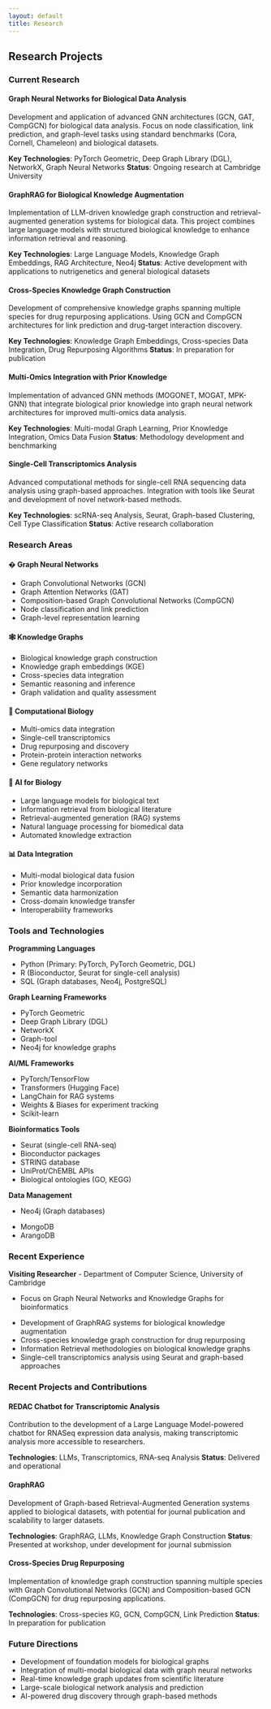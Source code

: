 ```yaml
---
layout: default
title: Research
---
```


## Research Projects

### Current Research

#### Graph Neural Networks for Biological Data Analysis
Development and application of advanced GNN architectures (GCN, GAT, CompGCN) for biological data analysis. Focus on node classification, link prediction, and graph-level tasks using standard benchmarks (Cora, Cornell, Chameleon) and biological datasets.

**Key Technologies**: PyTorch Geometric, Deep Graph Library (DGL), NetworkX, Graph Neural Networks
**Status**: Ongoing research at Cambridge University

#### GraphRAG for Biological Knowledge Augmentation
Implementation of LLM-driven knowledge graph construction and retrieval-augmented generation systems for biological data. This project combines large language models with structured biological knowledge to enhance information retrieval and reasoning.

**Key Technologies**: Large Language Models, Knowledge Graph Embeddings, RAG Architecture, Neo4j
**Status**: Active development with applications to nutrigenetics and general biological datasets

#### Cross-Species Knowledge Graph Construction
Development of comprehensive knowledge graphs spanning multiple species for drug repurposing applications. Using GCN and CompGCN architectures for link prediction and drug-target interaction discovery.

**Key Technologies**: Knowledge Graph Embeddings, Cross-species Data Integration, Drug Repurposing Algorithms
**Status**: In preparation for publication

#### Multi-Omics Integration with Prior Knowledge
Implementation of advanced GNN methods (MOGONET, MOGAT, MPK-GNN) that integrate biological prior knowledge into graph neural network architectures for improved multi-omics data analysis.

**Key Technologies**: Multi-modal Graph Learning, Prior Knowledge Integration, Omics Data Fusion
**Status**: Methodology development and benchmarking

#### Single-Cell Transcriptomics Analysis
Advanced computational methods for single-cell RNA sequencing data analysis using graph-based approaches. Integration with tools like Seurat and development of novel network-based methods.

**Key Technologies**: scRNA-seq Analysis, Seurat, Graph-based Clustering, Cell Type Classification
**Status**: Active research collaboration

### Research Areas

#### � Graph Neural Networks
- Graph Convolutional Networks (GCN)
- Graph Attention Networks (GAT)
- Composition-based Graph Convolutional Networks (CompGCN)
- Node classification and link prediction
- Graph-level representation learning

#### 🕸️ Knowledge Graphs
- Biological knowledge graph construction
- Knowledge graph embeddings (KGE)
- Cross-species data integration
- Semantic reasoning and inference
- Graph validation and quality assessment

#### 🔬 Computational Biology
- Multi-omics data integration
- Single-cell transcriptomics
- Drug repurposing and discovery
- Protein-protein interaction networks
- Gene regulatory networks

#### 🤖 AI for Biology
- Large language models for biological text
- Information retrieval from biological literature
- Retrieval-augmented generation (RAG) systems
- Natural language processing for biomedical data
- Automated knowledge extraction

#### 📊 Data Integration
- Multi-modal biological data fusion
- Prior knowledge incorporation
- Semantic data harmonization
- Cross-domain knowledge transfer
- Interoperability frameworks

### Tools and Technologies

**Programming Languages**
- Python (Primary: PyTorch, PyTorch Geometric, DGL)
- R (Bioconductor, Seurat for single-cell analysis)
- SQL (Graph databases, Neo4j, PostgreSQL)

**Graph Learning Frameworks**
- PyTorch Geometric
- Deep Graph Library (DGL)
- NetworkX
- Graph-tool
- Neo4j for knowledge graphs

**AI/ML Frameworks**
- PyTorch/TensorFlow
- Transformers (Hugging Face)
- LangChain for RAG systems
- Weights & Biases for experiment tracking
- Scikit-learn

**Bioinformatics Tools**
- Seurat (single-cell RNA-seq)
- Bioconductor packages
- STRING database
- UniProt/ChEMBL APIs
- Biological ontologies (GO, KEGG)

**Data Management**
- Neo4j (Graph databases)
<!-- - PostgreSQL -->
- MongoDB
- ArangoDB
<!-- - Apache Spark
- Docker/Kubernetes -->

<!-- ### Collaborations

I actively collaborate with researchers in:
- Graph neural network research groups
- Computational biology laboratories
- AI for science communities
- Bioinformatics centers
- Drug discovery teams -->

### Recent Experience

**Visiting Researcher** - Department of Computer Science, University of Cambridge
- Focus on Graph Neural Networks and Knowledge Graphs for bioinformatics
<!-- - Advanced methodologies for multi-omics and transcriptomic data analysis
- Collaboration on REDAC chatbot for RNASeq Expression Data Analysis -->
- Development of GraphRAG systems for biological knowledge augmentation
- Cross-species knowledge graph construction for drug repurposing
- Information Retrieval methodologies on biological knowledge graphs
- Single-cell transcriptomics analysis using Seurat and graph-based approaches

### Recent Projects and Contributions

#### REDAC Chatbot for Transcriptomic Analysis
Contribution to the development of a Large Language Model-powered chatbot for RNASeq expression data analysis, making transcriptomic analysis more accessible to researchers.

**Technologies**: LLMs, Transcriptomics, RNA-seq Analysis
**Status**: Delivered and operational

#### GraphRAG 
Development of Graph-based Retrieval-Augmented Generation systems applied to biological datasets, with potential for journal publication and scalability to larger datasets.

**Technologies**: GraphRAG, LLMs, Knowledge Graph Construction
**Status**: Presented at workshop, under development for journal submission

#### Cross-Species Drug Repurposing
Implementation of knowledge graph construction spanning multiple species with Graph Convolutional Networks (GCN) and Composition-based GCN (CompGCN) for drug repurposing applications.

**Technologies**: Cross-species KG, GCN, CompGCN, Link Prediction
**Status**: In preparation for publication

### Future Directions

- Development of foundation models for biological graphs
- Integration of multi-modal biological data with graph neural networks
- Real-time knowledge graph updates from scientific literature
- Large-scale biological network analysis and prediction
- AI-powered drug discovery through graph-based methods
<!-- - Cross-species comparative genomics using knowledge graphs -->
